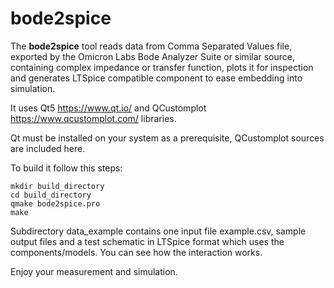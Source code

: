 # bode2spice
The <b>bode2spice</b> tool reads data from Comma Separated Values file, exported by the Omicron Labs Bode Analyzer Suite or similar source, containing complex impedance or transfer function, plots it for inspection and generates LTSpice compatible component to ease embedding into simulation.

It uses Qt5 https://www.qt.io/ and QCustomplot https://www.qcustomplot.com/ libraries.

Qt must be installed on your system as a prerequisite, QCustomplot sources are included here.

To build it follow this steps:

    mkdir build_directory
    cd build_directory
    qmake bode2spice.pro
    make
    
Subdirectory data_example contains one input file example.csv, sample output files and a test schematic in LTSpice format which uses the components/models. You can see how the interaction works.

Enjoy your measurement and simulation.
